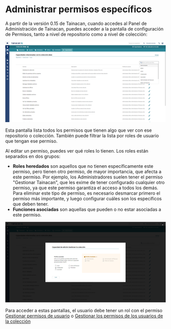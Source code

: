 # Administrar permisos específicos

A partir de la versión 0.15 de Tainacan, cuando accedes al Panel de Administración de Tainacan, puedes acceder a la pantalla de configuración de Permisos, tanto a nivel de repositorio como a nivel de colección:

![Pantalla de permisos relacionados con una colección](_assets/images/manage-specific-capabilities-1.png)

Esta pantalla lista todos los permisos que tienen algo que ver con ese repositorio o colección. También puede filtrar la lista por roles de usuario que tengan ese permiso.

Al editar un permiso, puedes ver qué roles lo tienen. Los roles están separados en dos grupos:

- **Roles heredados** son aquellos que no tienen específicamente este permiso, pero tienen otro permiso, de mayor importancia, que afecta a este permiso. Por ejemplo, los Administradores suelen tener el permiso "Gestionar Tainacan", que les exime de tener configurado cualquier otro permiso, ya que este permiso garantiza el acceso a todos los demás. Para eliminar este tipo de permiso, es necesario desmarcar primero el permiso más importante, y luego configurar cuáles son los específicos que deben tener.
- **Funciones asociadas** son aquellas que pueden o no estar asociadas a este permiso.

![Edición de funciones asociadas a un permiso específico.](_assets/images/manage-specific-capabilities-2.png)

Para acceder a estas pantallas, el usuario debe tener un rol con el permiso [Gestionar permisos de usuario](/es-mx/capabilities#repositorio-general) o [Gestionar los permisos de los usuarios de la colección](/es-mx/capabilities#colección)
